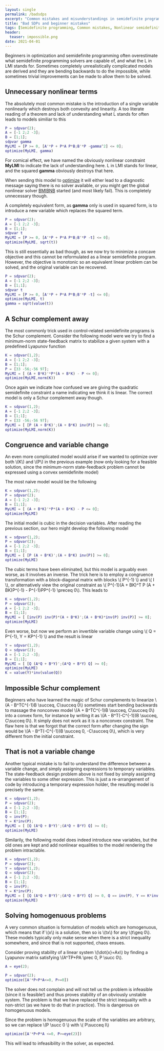 ```yaml
---
layout: single
permalink: /badsdps
excerpt: "Common mistakes and misunderstandings in semidefinite programming"
title: "Bad SDPs and beginner mistakes"
tags: [Semidefinite programming, Common mistakes, Nonlinear semidefinite programming, Lyapunov, BMI]
header:
  teaser: impossible.png
date: 2021-04-01
---
```



Beginners in optimization and semidefinite programming often overestimate what semidefinite programming solvers are capable of, and what the L in LMI stands for. Sometimes completely unrealistically complicated models are derived and they are bending backwards to do the impossible, while sometimes trivial improvements can be made to allow them to be solved.

## Unnecessary nonlinear terms

The absolutely most common mistake is the introduction of a single variable nonlinearly which destroys both convexity and linearity. A too literate reading of a theorem and lack of understanding what L stands for often leads to models similiar to this

````matlab
P = sdpvar(2);
A = [-1 2;2 -3];
B = [1;1];
sdpvar gamma
MyLMI = [P >= 0, [A'*P + P*A P*B;B'*P -gamma^2] <= 0];
optimize(MyLMI, gamma)
````

For comical effect, we have named the obviously nonlinear constraint **MyLMI** to indicate the lack of understanding here. L in LMI stands for linear, and the squared **gamma** obviously destroys that here.

When sending this model to [optimize](/command/optimize) it will either lead to a diagnostic message saying there is no solver available, or you might get the global nonlinear solver [BMIBNB](/solver/bmibnb) started (and most likely fail). This is completely unnecessary though.

A completely equivalent form, as **gamma** only is used in squared form, is to introduce a new variable which replaces the squared term.

````matlab
P = sdpvar(2);
A = [-1 2;2 -3];
B = [1;1];
sdpvar t
MyLMI = [P >= 0, [A'*P + P*A P*B;B'*P -t] <= 0];
optimize(MyLMI, sqrt(t))
````

This is still essentially as bad though, as we now try to minimize a concave objective and this cannot be reformulated as a linear semidefinite program. However, the objective is monotonic so an equivalent linear problem can be solved, and the original variable can be recovered.

````matlab
P = sdpvar(2);
A = [-1 2;2 -3];
B = [1;1];
sdpvar t
MyLMI = [P >= 0, [A'*P + P*A P*B;B'*P -t] <= 0];
optimize(MyLMI, t)
gamma = sqrt(value(t))
````


## A Schur complement away

The most commonly trick used in control-related semidefinite programs is the Schur complement. Consider the following model were we try to find a minimum-norm state-feedback matrix to stabilize a given system with a predefined Lyapunov function

````matlab
K = sdpvar(1,2);
A = [-1 2;2 -3];
B = [1;1];
P = [33 -56;-56 97];
MyLMI = [ (A + B*K)'*P*(A + B*K) - P <= 0];
optimize(MyLMI,norm(K))
````

Once again we indicate how confused we are giving the quadratic semidefinite constraint a name indicating we think it is linear. The correct model is only a Schur complement away though.

````matlab
K = sdpvar(1,2);
A = [-1 2;2 -3];
B = [1;1];
P = [33 -56;-56 97];
MyLMI = [ [P (A + B*K)';(A + B*K) inv(P)] >= 0];
optimize(MyLMI,norm(K))
````


## Congruence and variable change

An even more complicated model would arise if we wanted to optimize over both \\(K\\) and \\(P\\) in the previous example (now only looking for a feasible solution, since the minimum-norm state-feedback problem cannot be expressed using a convex semidefinite model)

The most naive model would be the following

````matlab
K = sdpvar(1,2);
P = sdpvar(2);
A = [-1 2;2 -3];
B = [1;1];
MyLMI = [ (A + B*K)'*P*(A + B*K) - P <= 0];
optimize(MyLMI)
````

The initial model is cubic in the decision variables. After reading the previous section, our hero might develop the following model

````matlab
K = sdpvar(1,2);
P = sdpvar(2);
A = [-1 2;2 -3];
B = [1;1];
MyLMI = [ [P (A + B*K)';(A + B*K) inv(P)] >= 0];
optimize(MyLMI)
````

The cubic terms have been eliminated, but this model is arguably even worse, as it involves an inverse. The trick here is to employ a congruence transformation with a block-diagonal matrix with blocks \\( P^{-1} \\) and \\( I \\), or alternatively view the original constraint as \\( P^{-1}(A + BK)^T P (A + BK)P^{-1} - P^{-1}PP^{-1} \preceq 0\\). This leads to 

````matlab
K = sdpvar(1,2);
P = sdpvar(2);
A = [-1 2;2 -3];
B = [1;1];
MyLMI = [ [inv(P) inv(P)*(A + B*K)';(A + B*K)*inv(P) inv(P)] >= 0];
optimize(MyLMI)
````

Even worse, but now we perform an invertible variable change using \\( Q = P^{-1}, Y = KP^{-1} \\) and the result is linear

````matlab
Y = sdpvar(1,2);
Q = sdpvar(2);
A = [-1 2;2 -3];
B = [1;1];
MyLMI = [ [Q (A*Q + B*Y)';(A*Q + B*Y) Q] >= 0];
optimize(MyLMI)
K = value(Y)*inv(value(Q))
````


## Impossible Schur complement

Beginners who have learned the magic of Schur complements to linearize \\(A - B^TC^{-1}B \succeq, C\succeq 0\\) sometimes start bending backwards to massage the nonconvex model  \\(A + B^TC^{-1}B \succeq, C\succeq 0\\) into a convex form, for instance by writing it as \\(A - B^T(-C^{-1})B \succeq, C\succeq 0\\). It simply does not work as it is a nonconvex constraint. The flaw here is that we forgot that the correct form after changing the sign would be \\(A - B^T(-C^{-1})B \succeq 0, -C\succeq 0\\), which is very different from the initial constraint.

## That is not a variable change

Another typical mistake is to fail to understand the difference between a variable change, and simply assigning expressions to temporary variables. The state-feedback design problem above is not fixed by simply assigning the variables to some other expression. This is just a re-arrangement of code by introducing a temporary expression holder, the resulting model is precisely the same.

````matlab
K = sdpvar(1,2);
P = sdpvar(2);
A = [-1 2;2 -3];
B = [1;1];
Q = inv(P);
Y = K*inv(P);
MyLMI = [ [Q (A*Q + B*Y)';(A*Q + B*Y) Q] >= 0];
optimize(MyLMI)
````

Similarily, the following model does indeed introduce new variables, but the old ones are kept and add nonlinear equalities to the model rendering the problem intractable.

````matlab
K = sdpvar(1,2);
P = sdpvar(2);
Y = sdpvar(1,2);
Q = sdpvar(2);
A = [-1 2;2 -3];
B = [1;1];
Q = inv(P);
Y = K*inv(P);
MyLMI = [ [Q (A*Q + B*Y)';(A*Q + B*Y) Q] >= 0, Q == inv(P), Y == K*inv(P)];
optimize(MyLMI)
````

## Solving homogenuous problems

A very common situation is formulation of models which are homogenuous, which means that if \\(x\\) is a solution, then so is \\(tx\\) for any \\(t\geq 0\\). These models typically only make sense when there is a strict inequality somewhere, and since that is not supported, chaos ensues.

Consider proving stability of a linear system \\(\dot{x}=Ax\\) by finding a Lyapunov matrix satisfying \\(A^TP+PA \prec 0, P \succ 0\\). 

````matlab
A = eye(2);

P = sdpvar(2);
optimize([A'*P+P*A<=0, P>=0])
````

The solver does not complain and will not tell us the problem is infeasible (since it is feasible!) and thus proves stability of an obviously unstable system. The problem is that we have replaced the strict inequality with a non-strict (as we have to do that in practice). This is dangerous on homogenuous models.

Since the problem is homogenuous the scale of the variables are arbitrary, so we can replace \\(P \succ 0 \\) with \\( P\succeq I\\)

````matlab
optimize([A'*P+P*A <=0, P>=eye(2)])
````

This will lead to infeasibility in the solver, as expected.

